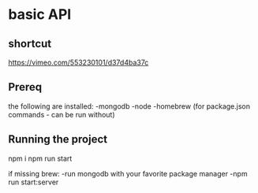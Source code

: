 # basic API

## shortcut
https://vimeo.com/553230101/d37d4ba37c

## Prereq 
the following are installed:
-mongodb
-node
-homebrew (for package.json commands - can be run without)

## Running the project
npm i
npm run start

if missing brew: 
-run mongodb with your favorite package manager
-npm run start:server